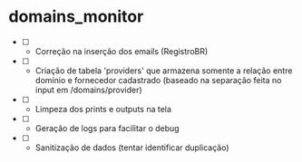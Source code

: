 # domains_monitor

- [ ] - Correção na inserção dos emails (RegistroBR)
- [ ] - Criação de tabela 'providers' que armazena somente a relação entre domínio e fornecedor cadastrado (baseado na separação feita no input em /domains/provider)
- [ ] - Limpeza dos prints e outputs na tela
- [ ] - Geração de logs para facilitar o debug
- [ ] - Sanitização de dados (tentar identificar duplicação)